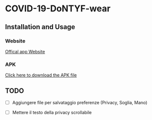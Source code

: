# COVID-19-DoNTYF-wear

## Installation and Usage

### Website
[Offical app Website](https://sites.google.com/d/1qzfLlL8PLylVsKk7v1anWFwWKd_z00MN/p/136BS4jahodWvdjo-YWIOxO9dFwGnpBIq)

### APK
[Click here to download the APK file](https://github.com/sirslab/COVID-19-DoNTYF-wear/raw/master/app/build/outputs/apk/debug/app-debug.apk)

## TODO
- [ ] Aggiungere file per salvataggio preferenze (Privacy, Soglia, Mano)
- [ ] Mettere il testo della privacy scrollabile

